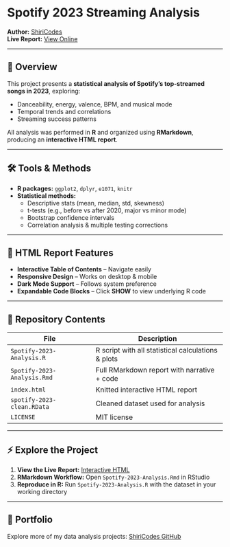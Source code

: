 # Spotify 2023 Streaming Analysis

**Author:** [ShiriCodes](https://github.com/ShiriCodes)  
**Live Report:** [View Online](https://shiricodes.github.io/spotify-2023-data-analysis/)

---

## 📌 Overview

This project presents a **statistical analysis of Spotify’s top-streamed songs in 2023**, exploring:

- Danceability, energy, valence, BPM, and musical mode  
- Temporal trends and correlations  
- Streaming success patterns  

All analysis was performed in **R** and organized using **RMarkdown**, producing an **interactive HTML report**.

---

## 🛠 Tools & Methods

- **R packages:** `ggplot2`, `dplyr`, `e1071`, `knitr`  
- **Statistical methods:**  
  - Descriptive stats (mean, median, std, skewness)  
  - t-tests (e.g., before vs after 2020, major vs minor mode)  
  - Bootstrap confidence intervals  
  - Correlation analysis & multiple testing corrections  

---

## 🌟 HTML Report Features

- **Interactive Table of Contents** – Navigate easily  
- **Responsive Design** – Works on desktop & mobile  
- **Dark Mode Support** – Follows system preference  
- **Expandable Code Blocks** – Click **SHOW** to view underlying R code  

---

## 🔹 Repository Contents

| File | Description |
|------|-------------|
| `Spotify-2023-Analysis.R` | R script with all statistical calculations & plots |
| `Spotify-2023-Analysis.Rmd` | Full RMarkdown report with narrative + code |
| `index.html` | Knitted interactive HTML report |
| `spotify-2023-clean.RData` | Cleaned dataset used for analysis |
| `LICENSE` | MIT license |

---

## ⚡ Explore the Project

1. **View the Live Report:** [Interactive HTML](https://shiricodes.github.io/spotify-2023-data-analysis/)  
2. **RMarkdown Workflow:** Open `Spotify-2023-Analysis.Rmd` in RStudio  
3. **Reproduce in R:** Run `Spotify-2023-Analysis.R` with the dataset in your working directory  

---

## 🔗 Portfolio

Explore more of my data analysis projects: [ShiriCodes GitHub](https://github.com/ShiriCodes/Portfolio)
